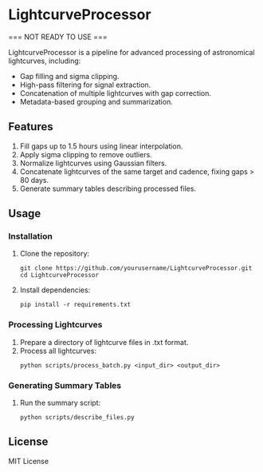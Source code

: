 # LightcurveProcessor

=== NOT READY TO USE ===

LightcurveProcessor is a pipeline for advanced processing of astronomical lightcurves, including:
- Gap filling and sigma clipping.
- High-pass filtering for signal extraction.
- Concatenation of multiple lightcurves with gap correction.
- Metadata-based grouping and summarization.

## Features
1. Fill gaps up to 1.5 hours using linear interpolation.
2. Apply sigma clipping to remove outliers.
3. Normalize lightcurves using Gaussian filters.
4. Concatenate lightcurves of the same target and cadence, fixing gaps > 80 days.
5. Generate summary tables describing processed files.

## Usage
### Installation
1. Clone the repository:
   ```
   git clone https://github.com/yourusername/LightcurveProcessor.git
   cd LightcurveProcessor
   ```
2. Install dependencies:
   ```
   pip install -r requirements.txt
   ```
### Processing Lightcurves
1. Prepare a directory of lightcurve files in .txt format.
2. Process all lightcurves:
   ```
   python scripts/process_batch.py <input_dir> <output_dir>
   ```

### Generating Summary Tables
1. Run the summary script:
   ```
   python scripts/describe_files.py
   ```

## License
MIT License
